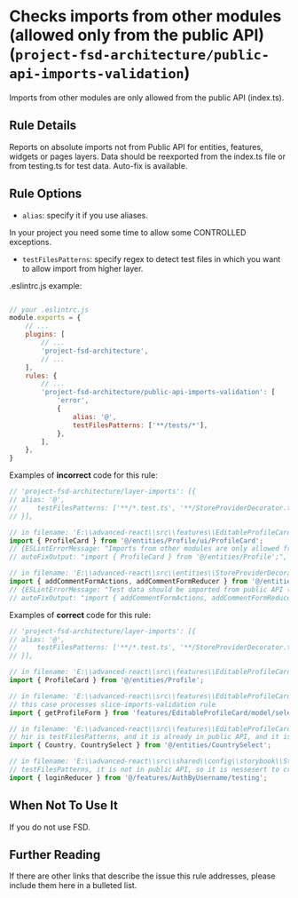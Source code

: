 # Checks imports from other modules (allowed only from the public API) (`project-fsd-architecture/public-api-imports-validation`)

Imports from other modules are only allowed from the public API (index.ts).

## Rule Details

Reports on absolute imports not from Public API for entities, features,  widgets  or
pages layers. Data should be reexported from the index.ts file or from testing.ts for test data. Auto-fix is available.

## Rule Options

* `alias`: specify it if you use aliases.


In your project you need some time to allow some CONTROLLED exceptions.

* `testFilesPatterns`: specify regex to detect test files in which you want to allow import from higher layer.

.eslintrc.js example:

```js

// your .eslintrc.js
module.exports = {
    // ...
    plugins: [
        // ...
        'project-fsd-architecture',
        // ...
    ],
    rules: {
        // ...
        'project-fsd-architecture/public-api-imports-validation': [
            'error',
            {
                alias: '@',
                testFilesPatterns: ['**/tests/*'],
            },
        ],
    },
}

```

Examples of **incorrect** code for this rule:

```js
// 'project-fsd-architecture/layer-imports': [{
// alias: '@',
//     testFilesPatterns: ['**/*.test.ts', '**/StoreProviderDecorator.tsx']
// }],

// in filename: 'E:\\advanced-react\\src\\features\\EditableProfileCard\\ui\\EditableProfileCard\\EditableProfileCard.tsx'
import { ProfileCard } from '@/entities/Profile/ui/ProfileCard';
// {ESLintErrorMessage: "Imports from other modules are only allowed from the public API (index.ts)."}
// autoFixOutput: "import { ProfileCard } from '@/entities/Profile';",

// in filename: 'E:\\advanced-react\\src\\entities\\StoreProviderDecorator.tsx'
import { addCommentFormActions, addCommentFormReducer } from '@/entities/Article/testing/file.tsx';
// {ESLintErrorMessage: "Test data should be imported from public API (testing.ts)."}
// autoFixOutput: "import { addCommentFormActions, addCommentFormReducer } from '@/entities/Article/testing';",


```

Examples of **correct** code for this rule:

```js
// 'project-fsd-architecture/layer-imports': [{
// alias: '@',
//     testFilesPatterns: ['**/*.test.ts', '**/StoreProviderDecorator.tsx']
// }],

// in filename: 'E:\\advanced-react\\src\\features\\EditableProfileCard\\ui\\EditableProfileCard\\EditableProfileCard.tsx'
import { ProfileCard } from '@/entities/Profile';

// in filename: 'E:\\advanced-react\\src\\features\\EditableProfileCard\\ui\\EditableProfileCard\\EditableProfileCard.tsx'
// this case processes slice-imports-validation rule
import { getProfileForm } from 'features/EditableProfileCard/model/selectors/getProfileForm/getProfileForm';

// in filename: 'E:\\advanced-react\\src\\features\\EditableProfileCard\\model\\slice\\profileSlice.test.ts'
// hir is testFilesPatterns, and it is already in public API, and it is OK!
import { Country, CountrySelect } from '@/entities/CountrySelect';

// in filename: 'E:\\advanced-react\\src\\shared\\config\\storybook\\StoreProviderDecorator.tsx'
// testFilesPatterns, it is not in public API, so it is nessesert to create testing.ts API
import { loginReducer } from '@/features/AuthByUsername/testing';


```

## When Not To Use It

If you do not use FSD.

## Further Reading

If there are other links that describe the issue this rule addresses, please include them here in a bulleted list.
